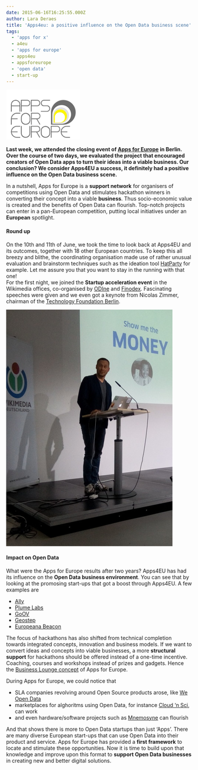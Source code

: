 ```yaml
---
date: 2015-06-16T16:25:55.000Z
author: Lara Deraes
title: 'Apps4eu: a positive influence on the Open Data business scene'
tags:
  - 'apps for x'
  - a4eu
  - 'apps for europe'
  - apps4eu
  - appsforeurope
  - 'open data'
  - start-up
---
```


![a4e_logo](a4e_logo.png)

**Last week, we attended the closing event of [Apps for Europe](http://www.appsforeurope.eu/) in Berlin. Over the course of two days, we evaluated the project that encouraged creators of Open Data apps to turn their ideas into a viable business. Our conclusion? We consider Apps4EU a success, it definitely had a positive influence on the Open Data business scene.**

In a nutshell, Apps for Europe is a **support network** for organisers of competitions using Open Data and stimulates hackathon winners in converting their concept into a viable **business**. Thus socio-economic value is created and the benefits of Open Data can flourish. Top-notch projects can enter in a pan-European competition, putting local initiatives under an **European** spotlight.

#### Round up

On the 10th and 11th of June, we took the time to look back at Apps4EU and its outcomes, together with 18 other European countries. To keep this all breezy and blithe, the coordinating organisation made use of rather unusual evaluation and brainstorm techniques such as the ideation tool [HatParty](http://hatparty.eu/) for example. Let me assure you that you want to stay in the running with that one!  
For the first night, we joined the **Startup acceleration event** in the Wikimedia offices, co-organised by [ODIne](http://opendataincubator.eu/) and [Finodex](http://www.finodex-project.eu/). Fascinating speeches were given and we even got a keynote from Nicolas Zimmer, chairman of the [Technology Foundation Berlin](https://www.technologiestiftung-berlin.de/en/home/).

![IMG_20150610_192312](IMG_20150610_192312-e1434379029351.jpg)

#### Impact on Open Data

What were the Apps for Europe results after two years? Apps4EU has had its influence on the **Open Data business environment**. You can see that by looking at the promosing start-ups that got a boost through Apps4EU. A few examples are

- [Ally](http://www.allyapp.com/)
- [Plume Labs](https://www.plumelabs.com/)
- [GoOV](http://www.go-ov.nl/)
- [Geostep](http://www.geostep.me/)
- [Europeana Beacon](http://www.oimmei.com/europeana/europeana-beacon.html/)

The focus of hackathons has also shifted from technical completion towards integrated concepts, innovation and business models. If we want to convert ideas and concepts into viable businesses, a more **structural support** for hackathons should be offered instead of a one-time incentive. Coaching, courses and workshops instead of prizes and gadgets. Hence the [Business Lounge concept](https://waag.org/sites/waag/files/public/media/publicaties/business-lounge-guide.pdf) of Apps for Europe.

During Apps for Europe, we could notice that

- SLA companies revolving around Open Source products arose, like [We Open Data](http://weopendata.com/)
- marketplaces for alghoritms using Open Data, for instance [Cloud ‘n Sci](http://cloudnsci.fi/), can work
- and even hardware/software projects such as [Mnemosyne](http://mnemosyne-app.de/) can flourish

And that shows there is more to Open Data startups than just ‘Apps’. There are many diverse European start-ups that can use Open Data into their product and service. Apps for Europe has provided a **first framework** to locate and stimulate these opportunities. Now it is time to build upon that knowledge and improve upon this format to **support Open Data businesses** in creating new and better digital solutions.
